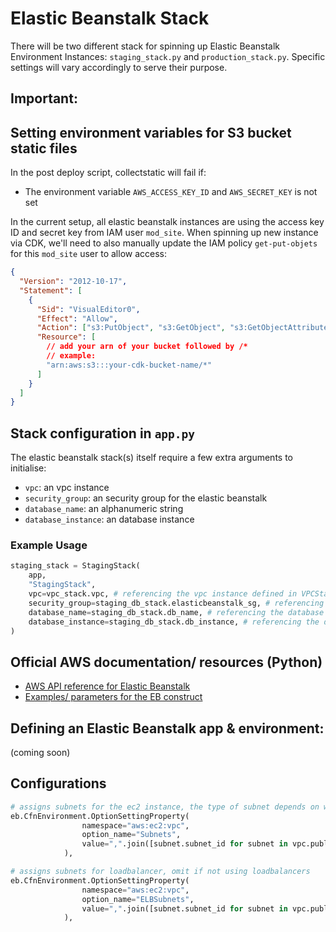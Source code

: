 # Elastic Beanstalk Stack

There will be two different stack for spinning up Elastic Beanstalk Environment Instances: `staging_stack.py` and `production_stack.py`. Specific settings will vary accordingly to serve their purpose.

## Important:

## Setting environment variables for S3 bucket static files

In the post deploy script, collectstatic will fail if:

- The environment variable `AWS_ACCESS_KEY_ID` and `AWS_SECRET_KEY` is not set

In the current setup, all elastic beanstalk instances are using the access key ID and secret key from IAM user `mod_site`. When spinning up new instance via CDK, we'll need to also manually update the IAM policy `get-put-objets` for this `mod_site` user to allow access:

```json
{
  "Version": "2012-10-17",
  "Statement": [
    {
      "Sid": "VisualEditor0",
      "Effect": "Allow",
      "Action": ["s3:PutObject", "s3:GetObject", "s3:GetObjectAttributes", "s3:DeleteObject", "s3:ListBucket"],
      "Resource": [
        // add your arn of your bucket followed by /*
        // example:
        "arn:aws:s3:::your-cdk-bucket-name/*"
      ]
    }
  ]
}
```

## Stack configuration in `app.py`

The elastic beanstalk stack(s) itself require a few extra arguments to initialise:

- `vpc`: an vpc instance
- `security_group`: an security group for the elastic beanstalk
- `database_name`: an alphanumeric string
- `database_instance`: an database instance

### Example Usage

```python
staging_stack = StagingStack(
    app,
    "StagingStack",
    vpc=vpc_stack.vpc, # referencing the vpc instance defined in VPCStack
    security_group=staging_db_stack.elasticbeanstalk_sg, # referencing the elastic beanstalk security group defined in StagingDatabaseStack
    database_name=staging_db_stack.db_name, # referencing the database name defined in StagingDatabaseStack
    database_instance=staging_db_stack.db_instance, # referencing the database instance defined in StagingDatabaseStack
)
```

## Official AWS documentation/ resources (Python)

- [AWS API reference for Elastic Beanstalk]()
- [Examples/ parameters for the EB construct]()

## Defining an Elastic Beanstalk app & environment:

(coming soon)

## Configurations

```python
# assigns subnets for the ec2 instance, the type of subnet depends on whether you would like it to be publically accessible.
eb.CfnEnvironment.OptionSettingProperty(
                namespace="aws:ec2:vpc",
                option_name="Subnets",
                value=",".join([subnet.subnet_id for subnet in vpc.public_subnets]),
            ),

# assigns subnets for loadbalancer, omit if not using loadbalancers
eb.CfnEnvironment.OptionSettingProperty(
                namespace="aws:ec2:vpc",
                option_name="ELBSubnets",
                value=",".join([subnet.subnet_id for subnet in vpc.public_subnets]),
            ),
```
